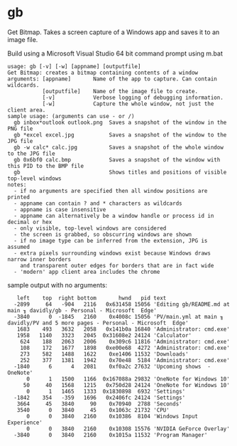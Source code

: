 # gb
Get Bitmap. Takes a screen capture of a Windows app and saves it to an image file.

Build using a Microsoft Visual Studio 64 bit command prompt using m.bat

    usage: gb [-v] [-w] [appname] [outputfile]
    Get Bitmap: creates a bitmap containing contents of a window
    arguments: [appname]       Name of the app to capture. Can contain wildcards.
               [outputfile]    Name of the image file to create.
               [-v]            Verbose logging of debugging information.
               [-w]            Capture the whole window, not just the client area.
    sample usage: (arguments can use - or /)
      gb inbox*outlook outlook.png  Saves a snapshot of the window in the PNG file
      gb *excel excel.jpg           Saves a snapshot of the window to the JPG file
      gb -w calc* calc.jpg          Saves a snapshot of the whole window to the JPG file
      gb 0x6bf0 calc.bmp            Saves a snapshot of the window with this PID to the BMP file
      gb                            Shows titles and positions of visible top-level windows
    notes:
      - if no arguments are specified then all window positions are printed
      - appname can contain ? and * characters as wildcards
      - appname is case insensitive
      - appname can alternatively be a window handle or process id in decimal or hex
      - only visible, top-level windows are considered
      - the screen is grabbed, so obscurring windows are shown
      - if no image type can be inferred from the extension, JPG is assumed
      - extra pixels surrounding windows exist because Windows draws narrow inner borders
        and transparent outer edges for borders that are in fact wide
      - 'modern' app client area includes the chrome
      
  sample output with no arguments:
  
       left    top  right bottom       hwnd   pid text
      -2899     64   -904   2116   0x631458 15056 'Editing gb/README.md at main ╖ davidly/gb - Personal - Microsoft  Edge'
      -3840      0  -1845   2160    0x4008c 15056 'PV/main.yml at main ╖ davidly/PV and 5 more pages - Personal - Microsoft  Edge'
       1683    493   3632   2058   0x141b0a 16840 'Administrator: cmd.exe'
       1958   1140   3323   2045  0x31608e2 24124 'Calculator'
        624    188   2063   2006    0x309c6 11816 'Administrator: cmd.exe'
        108    172   1677   1898   0xe00e68  4272 'Administrator: cmd.exe'
        273    582   1488   1622    0xe1406 11532 'Downloads'
        252    377   1381   1942    0x70e48  5184 'Administrator: cmd.exe'
      -1840      6      4   2081    0xf0a2c 27632 'Upcoming shows  - OneNote'
          0      1   1500   1166  0x167088a 29832 'OneNote for Windows 10'
         50     40   1568   1215   0x750d28 24124 'OneNote for Windows 10'
          0      1   1465   1333  0x1830898  6932 'Settings'
      -1842    354   -359   1696   0x2406fc 24124 'Settings'
       3664     45   3840     90    0x70940  2788 'Seconds'
       3540      0   3840     45    0x1063c 21732 'CPU'
          0      0   3840   2160    0x10386  8104 'Windows Input Experience'
          0      0   3840   2160    0x10308 15576 'NVIDIA GeForce Overlay'
      -3840      0   3840   2160    0x1015a 11532 'Program Manager'
      
